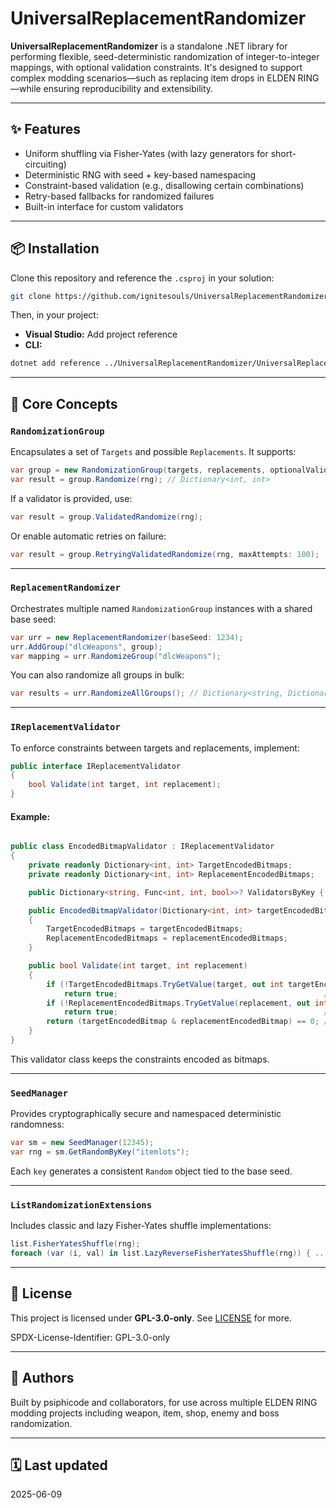 # UniversalReplacementRandomizer

**UniversalReplacementRandomizer** is a standalone .NET library for performing flexible, seed-deterministic randomization of integer-to-integer mappings, with optional validation constraints. It's designed to support complex modding scenarios—such as replacing item drops in ELDEN RING—while ensuring reproducibility and extensibility.

---

## ✨ Features

- Uniform shuffling via Fisher-Yates (with lazy generators for short-circuiting)
- Deterministic RNG with seed + key-based namespacing
- Constraint-based validation (e.g., disallowing certain combinations)
- Retry-based fallbacks for randomized failures
- Built-in interface for custom validators

---

## 📦 Installation

Clone this repository and reference the `.csproj` in your solution:

```sh
git clone https://github.com/ignitesouls/UniversalReplacementRandomizer.git
```

Then, in your project:
- **Visual Studio:** Add project reference
- **CLI:**
```sh
dotnet add reference ../UniversalReplacementRandomizer/UniversalReplacementRandomizer.csproj
```

---

## 🧠 Core Concepts

### `RandomizationGroup`

Encapsulates a set of `Targets` and possible `Replacements`. It supports:

```csharp
var group = new RandomizationGroup(targets, replacements, optionalValidator);
var result = group.Randomize(rng); // Dictionary<int, int>
```

If a validator is provided, use:

```csharp
var result = group.ValidatedRandomize(rng);
```

Or enable automatic retries on failure:

```csharp
var result = group.RetryingValidatedRandomize(rng, maxAttempts: 100);
```

---

### `ReplacementRandomizer`

Orchestrates multiple named `RandomizationGroup` instances with a shared base seed:

```csharp
var urr = new ReplacementRandomizer(baseSeed: 1234);
urr.AddGroup("dlcWeapons", group);
var mapping = urr.RandomizeGroup("dlcWeapons");
```

You can also randomize all groups in bulk:

```csharp
var results = urr.RandomizeAllGroups(); // Dictionary<string, Dictionary<int, int>>
```

---

### `IReplacementValidator`

To enforce constraints between targets and replacements, implement:

```csharp
public interface IReplacementValidator
{
    bool Validate(int target, int replacement);
}
```

#### Example:
```csharp

public class EncodedBitmapValidator : IReplacementValidator
{
    private readonly Dictionary<int, int> TargetEncodedBitmaps;
    private readonly Dictionary<int, int> ReplacementEncodedBitmaps;

    public Dictionary<string, Func<int, int, bool>>? ValidatorsByKey { get; set; }

    public EncodedBitmapValidator(Dictionary<int, int> targetEncodedBitmaps, Dictionary<int, int> replacementEncodedBitmaps)
    {
        TargetEncodedBitmaps = targetEncodedBitmaps;
        ReplacementEncodedBitmaps = replacementEncodedBitmaps;
    }

    public bool Validate(int target, int replacement)
    {
        if (!TargetEncodedBitmaps.TryGetValue(target, out int targetEncodedBitmap))
            return true;                                              // the target doesn't have any conflicts
        if (!ReplacementEncodedBitmaps.TryGetValue(replacement, out int replacementEncodedBitmap))
            return true;                                              // the replacement doesn't have any conflicts
        return (targetEncodedBitmap & replacementEncodedBitmap) == 0; // we have to check for conflicts between the two
    }
}
```
This validator class keeps the constraints encoded as bitmaps.

---

### `SeedManager`

Provides cryptographically secure and namespaced deterministic randomness:

```csharp
var sm = new SeedManager(12345);
var rng = sm.GetRandomByKey("itemlots");
```

Each `key` generates a consistent `Random` object tied to the base seed.

---

### `ListRandomizationExtensions`

Includes classic and lazy Fisher-Yates shuffle implementations:

```csharp
list.FisherYatesShuffle(rng);
foreach (var (i, val) in list.LazyReverseFisherYatesShuffle(rng)) { ... }
```

---

## 🔐 License

This project is licensed under **GPL-3.0-only**. See [LICENSE](./LICENSE) for more.

SPDX-License-Identifier: GPL-3.0-only

---

## 👤 Authors

Built by psiphicode and collaborators, for use across multiple ELDEN RING modding projects including weapon, item, shop, enemy and boss randomization.

---

## 🗓️ Last updated

2025-06-09

